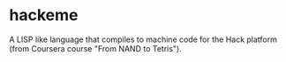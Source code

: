 # hackeme
A LISP like language that compiles to machine code
for the Hack platform (from Coursera course "From NAND to Tetris").

